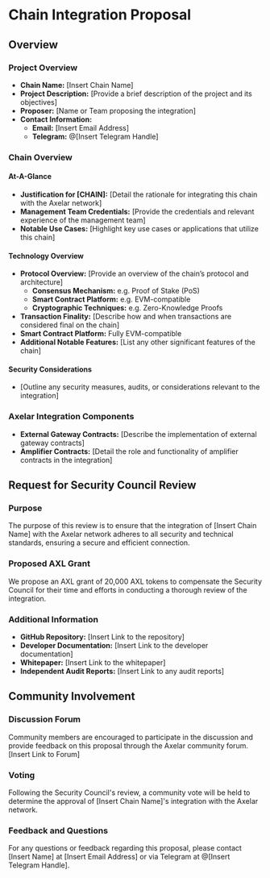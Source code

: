 # Chain Integration Proposal

## Overview

### Project Overview

- **Chain Name:** [Insert Chain Name]
- **Project Description:** [Provide a brief description of the project and its objectives]
- **Proposer:** [Name or Team proposing the integration]
- **Contact Information:**
  - **Email:** [Insert Email Address]
  - **Telegram:** @[Insert Telegram Handle]

### Chain Overview

#### At-A-Glance

- **Justification for [CHAIN]:** [Detail the rationale for integrating this chain with the Axelar network]
- **Management Team Credentials:** [Provide the credentials and relevant experience of the management team]
- **Notable Use Cases:** [Highlight key use cases or applications that utilize this chain]

#### Technology Overview

- **Protocol Overview:** [Provide an overview of the chain’s protocol and architecture]
	- **Consensus Mechanism:** e.g. Proof of Stake (PoS)
	- **Smart Contract Platform:** e.g. EVM-compatible
	- **Cryptographic Techniques:** e.g. Zero-Knowledge Proofs
- **Transaction Finality:** [Describe how and when transactions are considered final on the chain]
- **Smart Contract Platform:** Fully EVM-compatible
- **Additional Notable Features:** [List any other significant features of the chain]

#### Security Considerations

- [Outline any security measures, audits, or considerations relevant to the integration]

### Axelar Integration Components

- **External Gateway Contracts:** [Describe the implementation of external gateway contracts]
- **Amplifier Contracts:** [Detail the role and functionality of amplifier contracts in the integration]

## Request for Security Council Review

### Purpose

The purpose of this review is to ensure that the integration of [Insert Chain Name] with the Axelar network adheres to all security and technical standards, ensuring a secure and efficient connection.

### Proposed AXL Grant

We propose an AXL grant of 20,000 AXL tokens to compensate the Security Council for their time and efforts in conducting a thorough review of the integration.

### Additional Information

- **GitHub Repository:** [Insert Link to the repository]
- **Developer Documentation:** [Insert Link to the developer documentation]
- **Whitepaper:** [Insert Link to the whitepaper]
- **Independent Audit Reports:** [Insert Link to any audit reports]

## Community Involvement

### Discussion Forum

Community members are encouraged to participate in the discussion and provide feedback on this proposal through the Axelar community forum. [Insert Link to Forum]

### Voting

Following the Security Council's review, a community vote will be held to determine the approval of [Insert Chain Name]'s integration with the Axelar network.

### Feedback and Questions

For any questions or feedback regarding this proposal, please contact [Insert Name] at [Insert Email Address] or via Telegram at @[Insert Telegram Handle].
